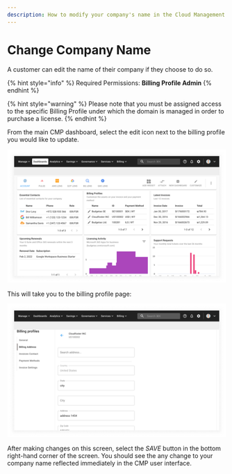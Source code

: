 ```yaml
---
description: How to modify your company's name in the Cloud Management Platform
---
```


# Change Company Name

A customer can edit the name of their company if they choose to do so.

{% hint style="info" %}
Required Permissions: **Billing Profile Admin**
{% endhint %}

{% hint style="warning" %}
Please note that you must be assigned access to the specific Billing Profile under which the domain is managed in order to purchase a license.
{% endhint %}

From the main CMP dashboard, select the edit icon next to the billing profile you would like to update.

![A screenshot of the CMP dashboard](../.gitbook/assets/cmp-dashboard.png)

This will take you to the billing profile page:

![A screenshot of the _Billing Address_ screen](../.gitbook/assets/cmp-billing-address-screen.png)

After making changes on this screen, select the _SAVE_ button in the bottom right-hand corner of the screen. You should see the any change to your company name reflected immediately in the CMP user interface.
